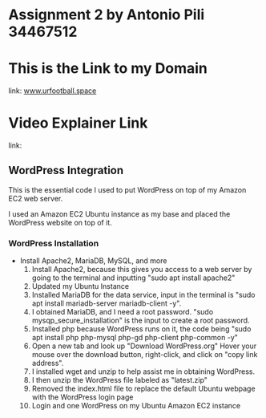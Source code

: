 # Assignment 2 by Antonio Pili 34467512

# This is the Link to my Domain

link: www.urfootball.space

# Video Explainer Link

link: 

## WordPress Integration

This is the essential code I used to put WordPress on top of my Amazon EC2 web server.

I used an Amazon EC2 Ubuntu instance as my base and placed the WordPress website on top of it.

### WordPress Installation

- Install Apache2, MariaDB, MySQL, and more
  1. Install Apache2, because this gives you access to a web server by going to the terminal and inputting "sudo apt install apache2"
  2. Updated my Ubuntu Instance
  3. Installed MariaDB for the data service, input in the terminal is "sudo apt install mariadb-server mariadb-client -y".
  4. I obtained MariaDB, and I need a root password. "sudo mysqp_secure_installation" is the input to create a root password.
  5. Installed php because WordPress runs on it, the code being "sudo apt install php php-mysql php-gd php-client php-common -y"
  6. Open a new tab and look up "Download WordPress.org" Hover your mouse over the download button, right-click, and click on "copy link address".
  7. I installed wget and unzip to help assist me in obtaining WordPress.
  8. I then unzip the WordPress file labeled as "latest.zip"
  9. Removed the index.html file to replace the default Ubuntu webpage with the WordPress login page
  10. Login and one WordPress on my Ubuntu Amazon EC2 instance
